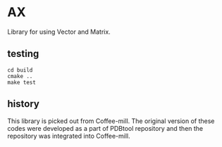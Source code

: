 AX
====

Library for using Vector and Matrix.

## testing

    cd build
    cmake ..
    make test

## history

This library is picked out from Coffee-mill.
 The original version of these codes were developed as a part of PDBtool
 repository and then the repository was integrated into Coffee-mill.
